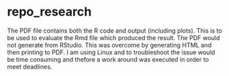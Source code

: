 # repo_research
The PDF file contains both the R code and output (including plots). This is to be used to evaluate the Rmd file which produced the result. The PDF would not generate from RStudio. This was overcome by generating HTML and then printing to PDF. I am using Linux and to troubleshoot the issue would be time consuming and thefore a work around was executed in order to meet deadlines.
